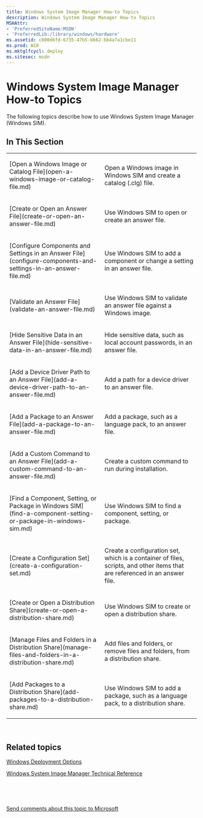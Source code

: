 ```yaml
---
title: Windows System Image Manager How-to Topics
description: Windows System Image Manager How-to Topics
MSHAttr:
- 'PreferredSiteName:MSDN'
- 'PreferredLib:/library/windows/hardware'
ms.assetid: c800d6fd-6735-47b5-b662-bb4a7a1cbe11
ms.prod: W10
ms.mktglfcycl: deploy
ms.sitesec: msdn
---
```


# Windows System Image Manager How-to Topics


The following topics describe how to use Windows System Image Manager (Windows SIM).

## In This Section


<table>
<colgroup>
<col width="50%" />
<col width="50%" />
</colgroup>
<tbody>
<tr class="odd">
<td><p>[Open a Windows Image or Catalog File](open-a-windows-image-or-catalog-file.md)</p></td>
<td><p>Open a Windows image in Windows SIM and create a catalog (.clg) file.</p></td>
</tr>
<tr class="even">
<td><p>[Create or Open an Answer File](create-or-open-an-answer-file.md)</p></td>
<td><p>Use Windows SIM to open or create an answer file.</p></td>
</tr>
<tr class="odd">
<td><p>[Configure Components and Settings in an Answer File](configure-components-and-settings-in-an-answer-file.md)</p></td>
<td><p>Use Windows SIM to add a component or change a setting in an answer file.</p></td>
</tr>
<tr class="even">
<td><p>[Validate an Answer File](validate-an-answer-file.md)</p></td>
<td><p>Use Windows SIM to validate an answer file against a Windows image.</p></td>
</tr>
<tr class="odd">
<td><p>[Hide Sensitive Data in an Answer File](hide-sensitive-data-in-an-answer-file.md)</p></td>
<td><p>Hide sensitive data, such as local account passwords, in an answer file.</p></td>
</tr>
<tr class="even">
<td><p>[Add a Device Driver Path to an Answer File](add-a-device-driver-path-to-an-answer-file.md)</p></td>
<td><p>Add a path for a device driver to an answer file.</p></td>
</tr>
<tr class="odd">
<td><p>[Add a Package to an Answer File](add-a-package-to-an-answer-file.md)</p></td>
<td><p>Add a package, such as a language pack, to an answer file.</p></td>
</tr>
<tr class="even">
<td><p>[Add a Custom Command to an Answer File](add-a-custom-command-to-an-answer-file.md)</p></td>
<td><p>Create a custom command to run during installation.</p></td>
</tr>
<tr class="odd">
<td><p>[Find a Component, Setting, or Package in Windows SIM](find-a-component-setting-or-package-in-windows-sim.md)</p></td>
<td><p>Use Windows SIM to find a component, setting, or package.</p></td>
</tr>
<tr class="even">
<td><p>[Create a Configuration Set](create-a-configuration-set.md)</p></td>
<td><p>Create a configuration set, which is a container of files, scripts, and other items that are referenced in an answer file.</p></td>
</tr>
<tr class="odd">
<td><p>[Create or Open a Distribution Share](create-or-open-a-distribution-share.md)</p></td>
<td><p>Use Windows SIM to create or open a distribution share.</p></td>
</tr>
<tr class="even">
<td><p>[Manage Files and Folders in a Distribution Share](manage-files-and-folders-in-a-distribution-share.md)</p></td>
<td><p>Add files and folders, or remove files and folders, from a distribution share.</p></td>
</tr>
<tr class="odd">
<td><p>[Add Packages to a Distribution Share](add-packages-to-a-distribution-share.md)</p></td>
<td><p>Use Windows SIM to add a package, such as a language pack, to a distribution share.</p></td>
</tr>
</tbody>
</table>

 

## Related topics


[Windows Deployment Options](http://go.microsoft.com/fwlink/?LinkId=214574)

[Windows System Image Manager Technical Reference](windows-system-image-manager-technical-reference.md)

 

 

[Send comments about this topic to Microsoft](mailto:wsddocfb@microsoft.com?subject=Documentation%20feedback%20%5Bp_wsim\p_wsim%5D:%20Windows%20System%20Image%20Manager%20How-to%20Topics%20%20RELEASE:%20%2810/17/2016%29&body=%0A%0APRIVACY%20STATEMENT%0A%0AWe%20use%20your%20feedback%20to%20improve%20the%20documentation.%20We%20don't%20use%20your%20email%20address%20for%20any%20other%20purpose,%20and%20we'll%20remove%20your%20email%20address%20from%20our%20system%20after%20the%20issue%20that%20you're%20reporting%20is%20fixed.%20While%20we're%20working%20to%20fix%20this%20issue,%20we%20might%20send%20you%20an%20email%20message%20to%20ask%20for%20more%20info.%20Later,%20we%20might%20also%20send%20you%20an%20email%20message%20to%20let%20you%20know%20that%20we've%20addressed%20your%20feedback.%0A%0AFor%20more%20info%20about%20Microsoft's%20privacy%20policy,%20see%20http://privacy.microsoft.com/en-us/default.aspx. "Send comments about this topic to Microsoft")





